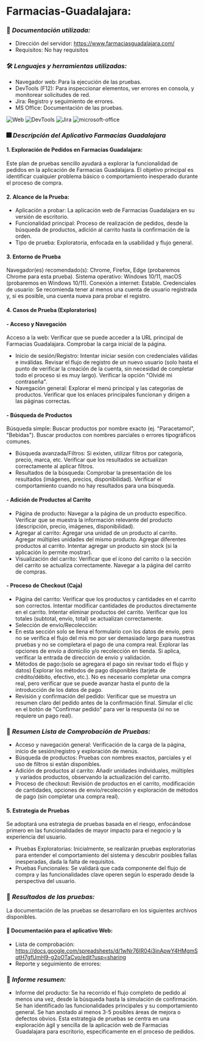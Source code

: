# Farmacias-Guadalajara:

### :page_facing_up: *Documentación utilizada:* 
- Dirección del servidor: https://www.farmaciasguadalajara.com/
- Requisitos: No hay requisitos
  
### 🛠️ *Lenguajes y herramientas utilizadas:*
<div id="header" align="left">

- Navegador web: Para la ejecución de las pruebas.
- DevTools (F12): Para inspeccionar elementos, ver errores en consola, y monitorear solicitudes de red.
- Jira: Registro y seguimiento de errores.
- MS Office: Documentación de las pruebas.

</a>
<img decoding="async" src="https://img.shields.io/badge/WEB-D85B01?style=for-the-badge&logo=Web&logoColor=white" alt="Web"/>
<img decoding="async" src="https://img.shields.io/badge/DevTools-D80B01?style=for-the-badge&logo=Devtools&logoColor=white" alt="DevTools"/>
<img decoding="async" src="https://img.shields.io/badge/Jira-0052CC?style=for-the-badge&logo=Jira&logoColor=white" alt="Jira"/>
<img decoding="async" src="https://img.shields.io/badge/Microsoft_Office-D86B01?style=for-the-badge&logo=microsoft-office&logoColor=white" alt="microsoft-office"/>
</a>

### :fireworks: *Descripción del Aplicativo Farmacias Guadalajara*
#### 1. Exploración de Pedidos en Farmacias Guadalajara:
Este plan de pruebas sencillo ayudará a explorar la funcionalidad de pedidos en la aplicación de Farmacias Guadalajara. 
El objetivo principal es identificar cualquier problema básico o comportamiento inesperado durante el proceso de compra.
 
#### 2. Alcance de la Prueba:
- Aplicación a probar: La aplicación web de Farmacias Guadalajara en su versión de escritorio.
- Funcionalidad principal: Proceso de realización de pedidos, desde la búsqueda de productos, adición al carrito hasta la confirmación de la orden.
- Tipo de prueba: Exploratoria, enfocada en la usabilidad y flujo general.

#### 3. Entorno de Prueba
Navegador(es) recomendado(s): Chrome, Firefox, Edge (probaremos Chrome para esta prueba).
Sistema operativo: Windows 10/11, macOS (probaremos en Windows 10/11).
Conexión a internet: Estable.
Credenciales de usuario: Se recomienda tener al menos una cuenta de usuario registrada y, si es posible, una cuenta nueva para probar el registro.

#### 4. Casos de Prueba (Exploratorios)
#### - Acceso y Navegación
Acceso a la web: Verificar que se puede acceder a la URL principal de Farmacias Guadalajara.
Comprobar la carga inicial de la página.
- Inicio de sesión/Registro:
Intentar iniciar sesión con credenciales válidas e inválidas.
Revisar el flujo de registro de un nuevo usuario (solo hasta el punto de verificar la creación de la cuenta, sin necesidad de completar todo el proceso si es muy largo).
Verificar la opción "Olvidé mi contraseña".
- Navegación general:
Explorar el menú principal y las categorías de productos.
Verificar que los enlaces principales funcionan y dirigen a las páginas correctas.
#### - Búsqueda de Productos
Búsqueda simple:
Buscar productos por nombre exacto (ej. "Paracetamol", "Bebidas").
Buscar productos con nombres parciales o errores tipográficos comunes.
- Búsqueda avanzada/Filtros:
Si existen, utilizar filtros por categoría, precio, marca, etc.
Verificar que los resultados se actualizan correctamente al aplicar filtros.
- Resultados de la búsqueda:
Comprobar la presentación de los resultados (imágenes, precios, disponibilidad).
Verificar el comportamiento cuando no hay resultados para una búsqueda.
#### - Adición de Productos al Carrito
- Página de producto:
Navegar a la página de un producto específico.
Verificar que se muestra la información relevante del producto (descripción, precio, imágenes, disponibilidad).
- Agregar al carrito:
Agregar una unidad de un producto al carrito.
Agregar múltiples unidades del mismo producto.
Agregar diferentes productos al carrito.
Intentar agregar un producto sin stock (si la aplicación lo permite mostrar).
- Visualización del carrito:
Verificar que el ícono del carrito o la sección del carrito se actualiza correctamente.
Navegar a la página del carrito de compras.
#### - Proceso de Checkout (Caja)
- Página del carrito:
Verificar que los productos y cantidades en el carrito son correctos.
Intentar modificar cantidades de productos directamente en el carrito.
Intentar eliminar productos del carrito.
Verificar que los totales (subtotal, envío, total) se actualizan correctamente.
- Selección de envío/Recolección:
- En esta sección solo se llena el formulario con los datos de envío, pero no se verifica el flujo del mis mo por ser demasiado largo para nuestras pruebas y no se completara el pago de una compra real.
Explorar las opciones de envío a domicilio y/o recolección en tienda.
Si aplica, verificar la entrada de dirección de envío y validación.
- Métodos de pago:(solo se agregara el pago sin revisar todo el flujo y datos)
Explorar los métodos de pago disponibles (tarjeta de crédito/débito, efectivo, etc.).
No es necesario completar una compra real, pero verificar que se puede avanzar hasta el punto de la introducción de los datos de pago.
- Revisión y confirmación del pedido:
Verificar que se muestra un resumen claro del pedido antes de la confirmación final.
Simular el clic en el botón de "Confirmar pedido" para ver la respuesta (si no se requiere un pago real).

### :page_facing_up: *Resumen Lista de Comprobación de Pruebas:*  
- Acceso y navegación general: Verificación de la carga de la página, inicio de sesión/registro y exploración de menús.
- Búsqueda de productos: Pruebas con nombres exactos, parciales y el uso de filtros si están disponibles.
- Adición de productos al carrito: Añadir unidades individuales, múltiples y variados productos, observando la actualización del carrito.
- Proceso de checkout: Revisión de productos en el carrito, modificación de cantidades,
  opciones de envío/recolección y exploración de métodos de pago (sin completar una compra real).

#### 5. Estrategia de Pruebas
Se adoptará una estrategia de pruebas basada en el riesgo, enfocándose primero en las funcionalidades de mayor impacto para el negocio y la experiencia del usuario.

- Pruebas Exploratorias: Inicialmente, se realizarán pruebas exploratorias para entender el comportamiento del sistema y descubrir posibles fallas inesperadas,
  dada la falta de requisitos.
- Pruebas Funcionales: Se validará que cada componente del flujo de compra y las funcionalidades clave operen según lo esperado desde la perspectiva del usuario.

### 🧪 *Resultados de las pruebas:* 
 La documentación de las pruebas se desarrollaro en los siguientes archivos disponibles.
#### :file_folder: Documentación para el aplicativo Web:
 
  - Lista de comprobación: https://docs.google.com/spreadsheets/d/1wNr76IR04i3inApwY4HMgmSqtH7gfUmH9-g2oOTaCvo/edit?usp=sharing
  - Reporte y seguimiento de errores:

### :page_facing_up: *Informe resumen:* 
 - Informe del producto:
 Se ha recorrido el flujo completo de pedido al menos una vez, desde la búsqueda hasta la simulación de confirmación.
 Se han identificado las funcionalidades principales y su comportamiento general.
 Se han anotado al menos 3-5 posibles áreas de mejora o defectos obvios.
 Esta estrategia de pruebas se centra en una exploración ágil y sencilla de la aplicación web de Farmacias Guadalajara para escritorio,
 específicamente en el proceso de pedidos.
